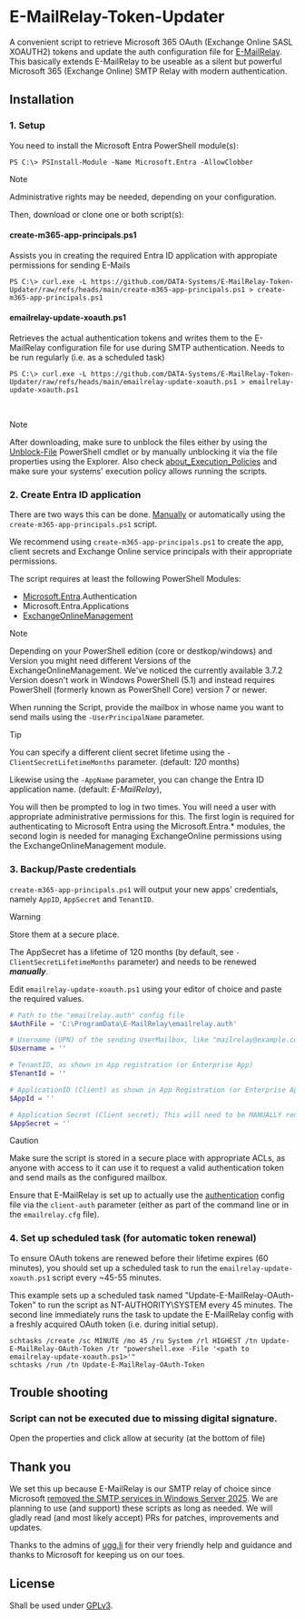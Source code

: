 # E-MailRelay-Token-Updater
A convenient script to retrieve Microsoft 365 OAuth (Exchange Online SASL XOAUTH2) tokens and update the auth configuration file for [E-MailRelay](https://emailrelay.sourceforge.net/).
This basically extends E-MailRelay to be useable as a silent but powerful Microsoft 365 (Exchange Online) SMTP Relay with modern authentication.

## Installation

### 1. Setup

You need to install the Microsoft Entra PowerShell module(s):

`PS C:\> PSInstall-Module -Name Microsoft.Entra -AllowClobber`

> [!NOTE]
> Administrative rights may be needed, depending on your configuration.

Then, download or clone one or both script(s):

#### create-m365-app-principals.ps1

Assists you in creating the required Entra ID application with appropiate permissions for sending E-Mails

`PS C:\> curl.exe -L https://github.com/DATA-Systems/E-MailRelay-Token-Updater/raw/refs/heads/main/create-m365-app-principals.ps1 > create-m365-app-principals.ps1`

#### emailrelay-update-xoauth.ps1

Retrieves the actual authentication tokens and writes them to the E-MailRelay configuration file for use during SMTP authentication. Needs to be run regularly (i.e. as a scheduled task)

`PS C:\> curl.exe -L https://github.com/DATA-Systems/E-MailRelay-Token-Updater/raw/refs/heads/main/emailrelay-update-xoauth.ps1 > emailrelay-update-xoauth.ps1`

<br />

> [!NOTE]
> After downloading, make sure to unblock the files either by using the [Unblock-File](https://learn.microsoft.com/en-us/powershell/module/microsoft.powershell.utility/unblock-file) PowerShell cmdlet or by manually unblocking it via the file properties using the Explorer.
> Also check [about_Execution_Policies](https://learn.microsoft.com/en-us/powershell/module/microsoft.powershell.core/about/about_execution_policies) and make sure your systems' execution policy allows running the scripts.

### 2. Create Entra ID application
There are two ways this can be done. [Manually](https://learn.microsoft.com/en-us/entra/identity-platform/quickstart-register-app) or automatically using the `create-m365-app-principals.ps1` script.

We recommend using `create-m365-app-principals.ps1` to create the app, client secrets and Exchange Online service principals with their appropriate permissions.

The script requires at least the following PowerShell Modules:
- [Microsoft.Entra](https://learn.microsoft.com/en-us/powershell/entra-powershell/installation).Authentication
- Microsoft.Entra.Applications
- [ExchangeOnlineManagement](https://learn.microsoft.com/de-de/powershell/exchange/exchange-online-powershell-v2)

> [!NOTE]
> Depending on your PowerShell edition (core or destkop/windows) and Version you might need different Versions of the ExchangeOnlineManagement.
> We've noticed the currently available 3.7.2 Version doesn't work in Windows PowerShell (5.1) and instead requires PowerShell (formerly known as PowerShell Core) version 7 or newer.

When running the Script, provide the mailbox in whose name you want to send mails using the `-UserPrincipalName` parameter.

> [!TIP]
> You can specify a different client secret lifetime using the `-ClientSecretLifetimeMonths` parameter. (default: _120_ months)
> 
> Likewise using the `-AppName` parameter, you can change the Entra ID application name. (default: _E-MailRelay_), 

You will then be prompted to log in two times. You will need a user with appropriate administrative permissions for this.
The first login is required for authenticating to Microsoft Entra using the Microsoft.Entra.* modules, the second login is needed for managing ExchangeOnline permissions using the ExchangeOnlineManagement module.

### 3. Backup/Paste credentials
`create-m365-app-principals.ps1` will output your new apps' credentials, namely `AppID`, `AppSecret` and `TenantID`.

> [!WARNING]
> Store them at a secure place.
> 
> The AppSecret has a lifetime of 120 months (by default, see `-ClientSecretLifetimeMonths` parameter) and needs to be renewed ***manually***.

Edit `emailrelay-update-xoauth.ps1` using your editor of choice and paste the required values.

```powershell
# Path to the "emailrelay.auth" config file
$AuthFile = 'C:\ProgramData\E-MailRelay\emailrelay.auth'

# Username (UPN) of the sending UserMailbox, like "mailrelay@example.com".
$Username = ''

# TenantID, as shown in App registration (or Enterprise App)
$TenantId = ''

# ApplicationID (Client) as shown in App Registration (or Enterprise App)
$AppId = ''

# Application Secret (Client secret); This will need to be MANUALLY renewed according to the expiration set during creation.
$AppSecret = ''
```

> [!CAUTION]
> Make sure the script is stored in a secure place with appropriate ACLs, as anyone with access to it can use it to request a valid authentication token and send mails as the configured mailbox.


Ensure that E-MailRelay is set up to actually use the [authentication](https://emailrelay.sourceforge.net/index.html#reference_md_Authentication) config file via the `client-auth` parameter (either as part of the command line or in the `emailrelay.cfg` file).

### 4. Set up scheduled task (for automatic token renewal)
To ensure OAuth tokens are renewed before their lifetime expires (60 minutes), you should set up a scheduled task to run the `emailrelay-update-xoauth.ps1` script every ~45-55 minutes.

This example sets up a scheduled task named "Update-E-MailRelay-OAuth-Token" to run the script as NT-AUTHORITY\SYSTEM every 45 minutes.
The second line immediately runs the task to update the E-MailRelay config with a freshly acquired OAuth token (i.e. during initial setup).
```
schtasks /create /sc MINUTE /mo 45 /ru System /rl HIGHEST /tn Update-E-MailRelay-OAuth-Token /tr "powershell.exe -File '<path to emailrelay-update-xoauth.ps1>'"
schtasks /run /tn Update-E-MailRelay-OAuth-Token
```

## Trouble shooting

### Script can not be executed due to missing digital signature.

Open the properties and click allow at security (at the bottom of file)

## Thank you
We set this up because E-MailRelay is our SMTP relay of choice since Microsoft [removed the SMTP services in Windows Server 2025](https://learn.microsoft.com/en-us/windows-server/get-started/removed-deprecated-features-windows-server?tabs=ws25#features-removed).
We are planning to use (and support) these scripts as long as needed. We will gladly read (and most likely accept) PRs for patches, improvements and updates.

Thanks to the admins of [ugg.li](https://ugg.li) for their very friendly help and guidance and thanks to Microsoft for keeping us on our toes.

## License
Shall be used under [GPLv3](LICENSE).
